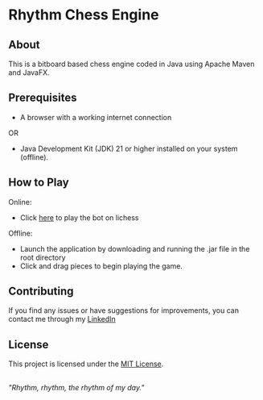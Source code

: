 # Rhythm Chess Engine

## About
This is a bitboard based chess engine coded in Java using Apache Maven and JavaFX. 

## Prerequisites
- A browser with a working internet connection

OR
- Java Development Kit (JDK) 21 or higher installed on your system (offline).

## How to Play
Online:
- Click [here](lichess.org) to play the bot on lichess

Offline:
- Launch the application by downloading and running the .jar file in the root directory
- Click and drag pieces to begin playing the game.

## Contributing
If you find any issues or have suggestions for improvements, you can contact me through my [LinkedIn](www.linkedin.com/in/carter-hidalgo-8bb25216b)

## License
This project is licensed under the [MIT License](LICENSE).

##
*"Rhythm, rhythm, the rhythm of my day."*
